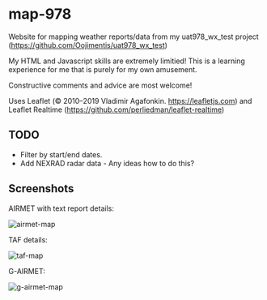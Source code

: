 # map-978

Website for mapping weather reports/data from my uat978_wx_test project (https://github.com/Oojimentis/uat978_wx_test)

My HTML and Javascript skills are extremely limitied! This is a learning experience for me that is purely for my own amusement.

Constructive comments and advice are most welcome!

Uses Leaflet (© 2010–2019 Vladimir Agafonkin. https://leafletjs.com) 
and Leaflet Realtime (https://github.com/perliedman/leaflet-realtime)

## TODO
* Filter by start/end dates.
* Add NEXRAD radar data - Any ideas how to do this?

## Screenshots

AIRMET with text report details:

![airmet-map](https://user-images.githubusercontent.com/60933475/109404981-9bdd4b00-7939-11eb-8176-dbc68a1d339c.jpg)

TAF details:

![taf-map](https://user-images.githubusercontent.com/60933475/109404985-a4358600-7939-11eb-9852-cf42b59b018e.jpg)

G-AIRMET:

![g-airmet-map](https://user-images.githubusercontent.com/60933475/109404987-a5ff4980-7939-11eb-9540-0c9206a752ca.jpg)



